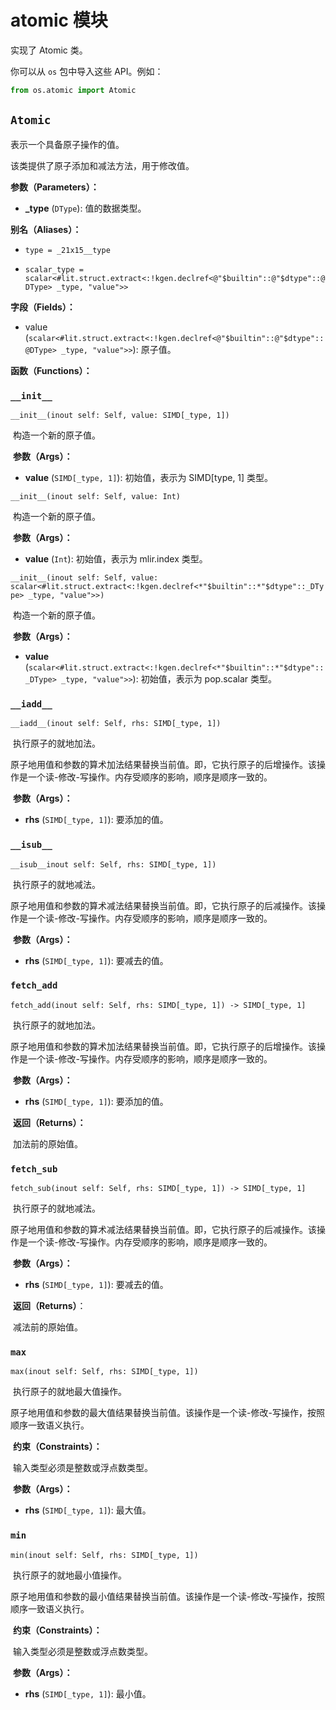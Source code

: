 # atomic 模块

实现了 Atomic 类。

你可以从 `os` 包中导入这些 API。例如：

```python
from os.atomic import Atomic
```

## `Atomic`

 表示一个具备原子操作的值。

该类提供了原子添加和减法方法，用于修改值。

**参数（Parameters）：**

- **_type** (`DType`): 值的数据类型。

 **别名（Aliases）：**

- `type = _21x15__type`

-  `scalar_type = scalar<#lit.struct.extract<:!kgen.declref<@"$builtin"::@"$dtype"::@DType> _type, "value">>`

**字段（Fields）：**

- value (`scalar<#lit.struct.extract<:!kgen.declref<@"$builtin"::@"$dtype"::@DType> _type, "value">>`): 原子值。 

**函数（Functions）：**

### `__init__`

 `__init__(inout self: Self, value: SIMD[_type, 1])`

​    构造一个新的原子值。

​    **参数（Args）：**

   - **value** (`SIMD[_type, 1]`): 初始值，表示为 SIMD[type, 1] 类型。



 `__init__(inout self: Self, value: Int)`

​    构造一个新的原子值。

​    **参数（Args）：**

   - **value** (`Int`): 初始值，表示为 mlir.index 类型。

     

 `__init__(inout self: Self, value: scalar<#lit.struct.extract<:!kgen.declref<*"$builtin"::*"$dtype"::_DType> _type, "value">>)`

​    构造一个新的原子值。

​    **参数（Args）：**

- **value** (`scalar<#lit.struct.extract<:!kgen.declref<*"$builtin"::*"$dtype"::_DType> _type, "value">>`): 初始值，表示为 pop.scalar 类型。



### `__iadd__`

 `__iadd__(inout self: Self, rhs: SIMD[_type, 1])`

​    执行原子的就地加法。

​    原子地用值和参数的算术加法结果替换当前值。即，它执行原子的后增操作。该操作是一个读-修改-写操作。内存受顺序的影响，顺序是顺序一致的。

​    **参数（Args）：**

- **rhs** (`SIMD[_type, 1]`): 要添加的值。



### `__isub__`

`__isub__inout self: Self, rhs: SIMD[_type, 1])`

​    执行原子的就地减法。

   原子地用值和参数的算术减法结果替换当前值。即，它执行原子的后减操作。该操作是一个读-修改-写操作。内存受顺序的影响，顺序是顺序一致的。

​    **参数（Args）：**

- **rhs** (`SIMD[_type, 1]`): 要减去的值。 



### `fetch_add`

 `fetch_add(inout self: Self, rhs: SIMD[_type, 1]) -> SIMD[_type, 1]`

​    执行原子的就地加法。

​    原子地用值和参数的算术加法结果替换当前值。即，它执行原子的后增操作。该操作是一个读-修改-写操作。内存受顺序的影响，顺序是顺序一致的。

​    **参数（Args）：**

- **rhs** (`SIMD[_type, 1]`): 要添加的值。 

​    **返回（Returns）：**

​    加法前的原始值。



### `fetch_sub`

`fetch_sub(inout self: Self, rhs: SIMD[_type, 1]) -> SIMD[_type, 1]`

​    执行原子的就地减法。

​    原子地用值和参数的算术减法结果替换当前值。即，它执行原子的后减操作。该操作是一个读-修改-写操作。内存受顺序的影响，顺序是顺序一致的。

​    **参数（Args）：**

- **rhs** (`SIMD[_type, 1]`): 要减去的值。

​    **返回（Returns）**：

​    减法前的原始值。



### `max`

`max(inout self: Self, rhs: SIMD[_type, 1])`

​    执行原子的就地最大值操作。

​    原子地用值和参数的最大值结果替换当前值。该操作是一个读-修改-写操作，按照顺序一致语义执行。

​    **约束（Constraints）：**

​    输入类型必须是整数或浮点数类型。

​    **参数（Args）：**

- **rhs** (`SIMD[_type, 1]`): 最大值。



### `min`

`min(inout self: Self, rhs: SIMD[_type, 1])`

​    执行原子的就地最小值操作。

​    原子地用值和参数的最小值结果替换当前值。该操作是一个读-修改-写操作，按照顺序一致语义执行。

​    **约束（Constraints）：**

​    输入类型必须是整数或浮点数类型。

​    **参数（Args）：**

- **rhs** (`SIMD[_type, 1]`): 最小值。

